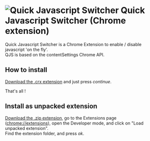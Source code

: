 # ![](https://github.com/maximelebreton/quick-javascript-switcher/raw/master/icon-48.png "Quick Javascript Switcher") Quick Javascript Switcher (Chrome extension) 

Quick Javascript Switcher is a Chrome Extension to enable / disable javascript 'on the fly'.  
QJS is based on the contentSettings Chrome API.

## How to install

[Download the .crx extension][crx-extension] and just press *continue*.

That's all !

## Install as unpacked extension

[Download the .zip extension][zip-extension], go to the Extensions page ([chrome://extensions][chrome-extensions]), open the Developer mode, and click on "Load unpacked extension".  
Find the extension folder, and press *ok*.

[crx-extension]:https://github.com/downloads/maximelebreton/quick-javascript-switcher/quick-javascript-switcher.crx
[zip-extension]:https://github.com/maximelebreton/quick-javascript-switcher/zipball/master
[chrome-extensions]:chrome://extensions
[chrome-flags]:chrome://flags
[experimental-api]:http://code.google.com/chrome/extensions/experimental.html